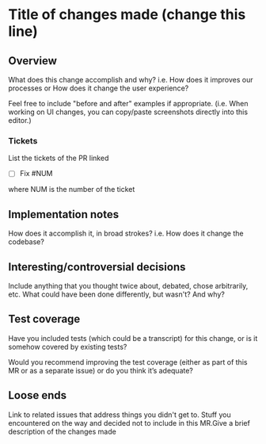 # Title of changes made (change this line)

## Overview

What does this change accomplish and why? i.e. How does it improves our processes or How does it change the user experience?

Feel free to include "before and after" examples if appropriate. (i.e. When working on UI changes, you can copy/paste screenshots directly into this editor.)

### Tickets

List the tickets of the PR linked
- [ ] Fix #NUM

where NUM is the number of the ticket

## Implementation notes

How does it accomplish it, in broad strokes? i.e. How does it change the codebase?

## Interesting/controversial decisions

Include anything that you thought twice about, debated, chose arbitrarily, etc. 
What could have been done differently, but wasn't? And why?

## Test coverage

Have you included tests (which could be a transcript) for this change, or is it somehow covered by existing tests? 

Would you recommend improving the test coverage (either as part of this MR or as a separate issue) or do you think it’s adequate?

## Loose ends

Link to related issues that address things you didn't get to. Stuff you encountered on the way and decided not to include in this MR.Give a brief description of the changes made 

